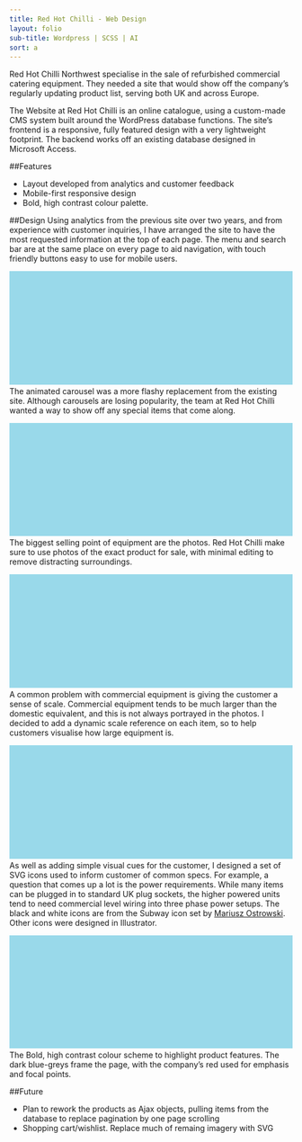 ```yaml
---
title: Red Hot Chilli - Web Design
layout: folio
sub-title: Wordpress | SCSS | AI
sort: a
---
```


Red Hot Chilli Northwest specialise in the sale of refurbished commercial catering equipment. They needed a site that would show off the company’s regularly updating product list, serving both UK and across Europe.

The Website at Red Hot Chilli is an online catalogue, using a custom-made CMS system built around the WordPress database functions. The site’s frontend is a responsive, fully featured design with a very lightweight footprint. The backend works off an existing database designed in Microsoft Access.

##Features 
- Layout developed from analytics and customer feedback
- Mobile-first responsive design
- Bold, high contrast colour palette.

##Design
Using analytics from the previous site over two years, and from experience with customer inquiries, I have arranged the site to have the most requested information at the top of each page. The menu and search bar are at the same place on every page to aid navigation, with touch friendly buttons easy to use for mobile users.

![index](/images/placeholder.png)
The animated carousel was a more flashy replacement from the existing site. Although carousels are losing popularity, the team at Red Hot Chilli wanted a way to show off any special items that come along.

![product page](/images/placeholder.png)
The biggest selling point of equipment are the photos. Red Hot Chilli make sure to use photos of the exact product for sale, with minimal editing to remove distracting surroundings.

![scale](/images/placeholder.png)
A common problem with commercial equipment is giving the customer a sense of scale. Commercial equipment tends to be much larger than the domestic equivalent, and this is not always portrayed in the photos. I decided to add a dynamic scale reference on each item, so to help customers visualise how large equipment is. 

![icons](/images/placeholder.png)
As well as adding simple visual cues for the customer, I designed a set of SVG icons used to inform customer of common specs. For example, a question that comes up a lot is the power requirements. While many items can be plugged in to standard UK plug sockets, the higher powered units tend to need commercial level wiring into three phase power setups. 
The black and white icons are from the Subway icon set by [Mariusz Ostrowski](http://www.pixle.pl). Other icons were designed in Illustrator.

![color palette](/images/placeholder.png)
The Bold, high contrast colour scheme to highlight product features. The dark blue-greys frame the page, with the company’s red used for emphasis and focal points. 

##Future

- Plan to rework the products as Ajax objects, pulling items from the database to replace pagination by one page scrolling
- Shopping cart/wishlist. Replace much of remaing imagery with SVG
